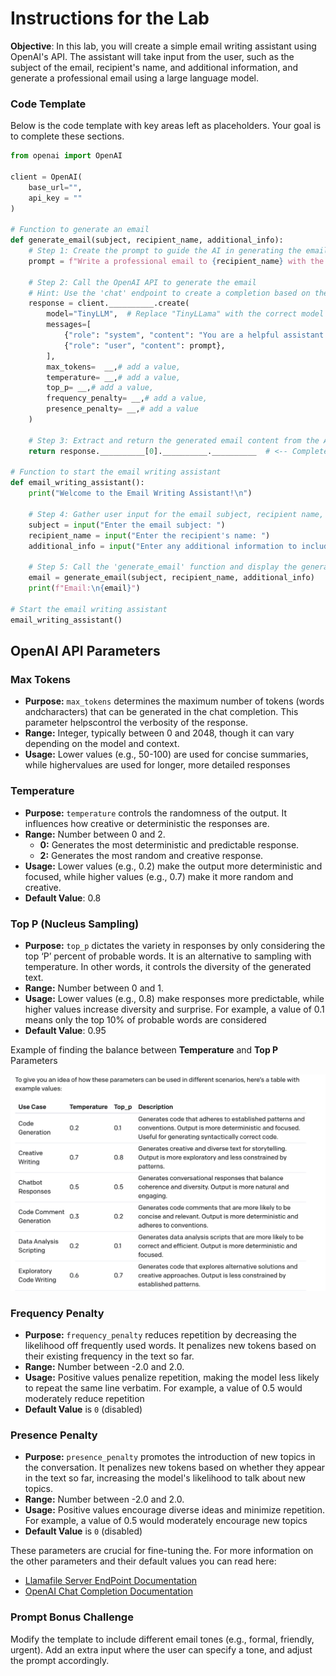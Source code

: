 # **Instructions for the Lab**

**Objective**: In this lab, you will create a simple email writing assistant using OpenAI's API. The assistant will take input from the user, such as the subject of the email, recipient's name, and additional information, and generate a professional email using a large language model.

### Code Template

Below is the code template with key areas left as placeholders. Your goal is to complete these sections.

```python
from openai import OpenAI

client = OpenAI(
    base_url="", 
    api_key = ""
)

# Function to generate an email
def generate_email(subject, recipient_name, additional_info):
    # Step 1: Create the prompt to guide the AI in generating the email
    prompt = f"Write a professional email to {recipient_name} with the subject '{subject}'. Include the following information: {additional_info}"
    
    # Step 2: Call the OpenAI API to generate the email
    # Hint: Use the 'chat' endpoint to create a completion based on the prompt
    response = client.__________.create(
        model="TinyLLM",  # Replace "TinyLLama" with the correct model
        messages=[
            {"role": "system", "content": "You are a helpful assistant."},
            {"role": "user", "content": prompt},
        ],
        max_tokens=  __,# add a value,
        temperature= __,# add a value,
        top_p= __,# add a value,
        frequency_penalty= __,# add a value,
        presence_penalty= __,# add a value
    )
    
    # Step 3: Extract and return the generated email content from the API response
    return response.__________[0].__________.__________  # <-- Complete this line to get the email content

# Function to start the email writing assistant
def email_writing_assistant():
    print("Welcome to the Email Writing Assistant!\n")
    
    # Step 4: Gather user input for the email subject, recipient name, and additional information
    subject = input("Enter the email subject: ")
    recipient_name = input("Enter the recipient's name: ")
    additional_info = input("Enter any additional information to include in the email: ")
    
    # Step 5: Call the 'generate_email' function and display the generated email
    email = generate_email(subject, recipient_name, additional_info)
    print(f"Email:\n{email}")

# Start the email writing assistant
email_writing_assistant()

```

## OpenAI API Parameters

### **Max Tokens**

- **Purpose:** `max_tokens` determines the maximum number of tokens (words andcharacters) that can be generated in the chat completion. This parameter helpscontrol the verbosity of the response.
- **Range:** Integer, typically between 0 and 2048, though it can vary depending on the model and context.
- **Usage:** Lower values (e.g., 50-100) are used for concise summaries, while highervalues are used for longer, more detailed responses

### **Temperature**

- **Purpose:** `temperature` controls the randomness of the output. It influences how creative or deterministic the responses are.
- **Range:** Number between 0 and 2.
  - **0:** Generates the most deterministic and predictable response.
  - **2:** Generates the most random and creative response.
- **Usage:** Lower values (e.g., 0.2) make the output more deterministic and focused, while higher values (e.g., 0.7) make it more random and creative. 
- **Default Value**: 0.8

### **Top P (Nucleus Sampling)**

- **Purpose:** `top_p` dictates the variety in responses by only considering the top ‘P’ percent of probable words. It is an alternative to sampling with temperature. In other words, it controls the diversity of the generated text.
- **Range:** Number between 0 and 1.
- **Usage:** Lower values (e.g., 0.8) make responses more predictable, while higher values increase diversity and surprise. For example, a value of 0.1 means only the top 10% of probable words are considered
- **Default Value**: 0.95

Example of finding the balance between **Temperature** and **Top P** Parameters 

<img src="images/649f076eeeff5a9fa30e442a_OpenAI Temperature Recomendations.png" alt="Table with use cases and corresponding Temperate and Top_ p values from OpenAI" style="zoom:50%;" />

### **Frequency Penalty**

- **Purpose:** `frequency_penalty` reduces repetition by decreasing the likelihood off frequently used words. It penalizes new tokens based on their existing frequency in the text so far.
- **Range:** Number between -2.0 and 2.0.
- **Usage:** Positive values penalize repetition, making the model less likely to repeat the same line verbatim. For example, a value of 0.5 would moderately reduce repetition
- **Default Value** is `0` (disabled)

### **Presence Penalty**

- **Purpose:** `presence_penalty` promotes the introduction of new topics in the conversation. It penalizes new tokens based on whether they appear in the text so far, increasing the model's likelihood to talk about new topics.
- **Range:** Number between -2.0 and 2.0.
- **Usage:** Positive values encourage diverse ideas and minimize repetition. For example, a value of 0.5 would moderately encourage new topics
- **Default Value** is `0` (disabled)

These parameters are crucial for fine-tuning the. For more information on the other parameters and their default values you can read here:

* [Llamafile Server EndPoint Documentation](https://github.com/Mozilla-Ocho/llamafile/blob/main/llama.cpp/server/README.md#api-endpoints)
* [OpenAI Chat Completion Documentation](https://platform.openai.com/docs/api-reference/chat/create)

### Prompt Bonus Challenge

Modify the template to include different email tones (e.g., formal, friendly, urgent). Add an extra input where the user can specify a tone, and adjust the prompt accordingly.
